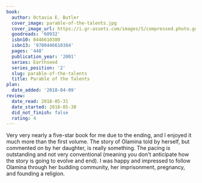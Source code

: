 ```yaml
---
book:
  author: Octavia E. Butler
  cover_image: parable-of-the-talents.jpg
  cover_image_url: https://i.gr-assets.com/images/S/compressed.photo.goodreads.com/books/1170553715l/60932._SX98_.jpg
  goodreads: '60932'
  isbn10: 0446610380
  isbn13: '9780446610384'
  pages: '448'
  publication_year: '2001'
  series: Earthseed
  series_position: '2'
  slug: parable-of-the-talents
  title: Parable of the Talents
plan:
  date_added: '2018-04-09'
review:
  date_read: 2018-05-31
  date_started: 2018-05-30
  did_not_finish: false
  rating: 4
---
```


Very very nearly a five-star book for me due to the ending, and I enjoyed it much more than the first volume. The story of Olamina told by herself, but commented on by her daughter, is really something. The pacing is outstanding and not very conventional (meaning you don't anticipate how the story is going to evolve and end). I was happy and impressed to follow Olamina through her budding community, her imprisonment, pregnancy, and founding a religion.
